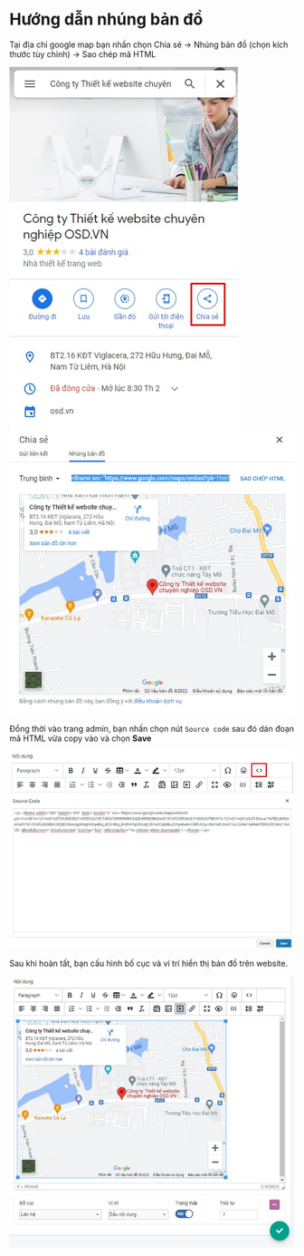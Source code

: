 # Hướng dẫn nhúng bản đồ

Tại địa chỉ google map bạn nhấn chọn Chia sẻ -> Nhúng bản đồ (chọn kích thước tùy chỉnh) -> Sao chép mã HTML

![map-1.jpg](img/map-1.jpg)
![map-2.jpg](img/map-2.jpg)

Đồng thời vào trang admin, bạn nhấn chọn nút `Source code` sau đó dán đoạn mã HTML vừa copy vào và chọn **Save**

![source-code.jpg](img/source-code.jpg)
![map-3.jpg](img/map-3.jpg)

Sau khi hoàn tất, bạn cấu hình bố cục và ví trí hiển thị bản đồ trên website.

![map-4.jpg](img/map-4.jpg)